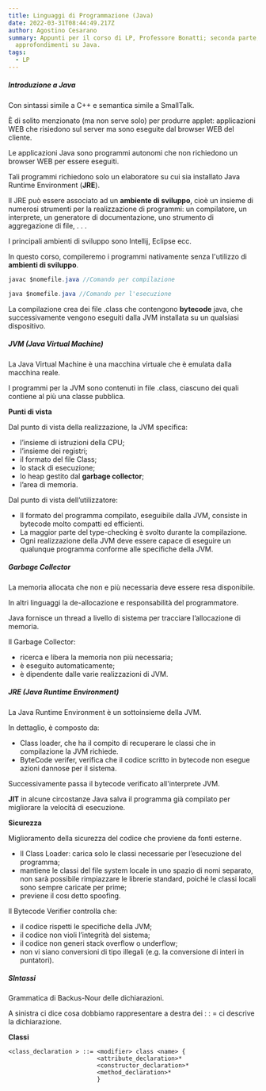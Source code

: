 ```yaml
---
title: Linguaggi di Programmazione (Java)
date: 2022-03-31T08:44:49.217Z
author: Agostino Cesarano
summary: Appunti per il corso di LP, Professore Bonatti; seconda parte,
  approfondimenti su Java.
tags:
  - LP
---
```

##### Introduzione a Java

Con sintassi simile a C++ e semantica simile a SmallTalk.

È di solito menzionato (ma non serve solo) per produrre applet: applicazioni WEB che risiedono sul server ma sono eseguite dal browser WEB del cliente.

Le applicazioni Java sono programmi autonomi che non richiedono un browser WEB per essere eseguiti.

Tali programmi richiedono solo un elaboratore su cui sia installato Java Runtime Environment (**JRE**).

Il JRE può essere associato ad un **ambiente di sviluppo**, cioè un insieme di numerosi strumenti per la realizzazione di
programmi: un compilatore, un interprete, un generatore di documentazione, uno strumento di
aggregazione di file, . . .

I principali ambienti di sviluppo sono Intellij, Eclipse ecc.

In questo corso, compileremo i programmi nativamente senza l'utilizzo di **ambienti di sviluppo**.

```java
javac $nomefile.java //Comando per compilazione

java $nomefile.java //Comando per l'esecuzione
```

La compilazione crea dei file .class che contengono **bytecode** java, che successivamente vengono eseguiti dalla JVM installata su un qualsiasi dispositivo.

##### JVM (Java Virtual Machine)

La Java Virtual Machine è una macchina virtuale che è emulata dalla macchina reale.

I programmi per la JVM sono contenuti in file .class, ciascuno dei quali contiene al più una classe pubblica.

**Punti di vista**

Dal punto di vista della realizzazione, la JVM specifica:

* l’insieme di istruzioni della CPU;
* l’insieme dei registri;
* il formato del file Class;
* lo stack di esecuzione;
* lo heap gestito dal **garbage collector**;
* l’area di memoria.

Dal punto di vista dell’utilizzatore:

* Il formato del programma compilato, eseguibile dalla JVM, consiste in bytecode molto compatti ed efficienti.
* La maggior parte del type-checking è svolto durante la compilazione.
* Ogni realizzazione della JVM deve essere capace di eseguire un qualunque programma conforme alle specifiche della JVM.

##### **Garbage Collector**

La memoria allocata che non e più necessaria deve essere resa disponibile.

In altri linguaggi la de-allocazione e responsabilità del programmatore.

Java fornisce un thread a livello di sistema per tracciare l’allocazione di memoria.

Il Garbage Collector:

* ricerca e libera la memoria non più necessaria;
* è eseguito automaticamente;
* è dipendente dalle varie realizzazioni di JVM.

##### JRE (Java Runtime Environment)

La Java Runtime Environment è un sottoinsieme della JVM.

In dettaglio, è composto da:

* Class loader, che ha il compito di recuperare le classi che in compilazione la JVM richiede.
* ByteCode verifer, verifica che il codice scritto in bytecode non esegue azioni dannose per il sistema.

Successivamente passa il bytecode verificato all'interprete JVM.

**JIT** in alcune circostanze Java salva il programma già compilato per migliorare la velocità di esecuzione.

**Sicurezza**

Miglioramento della sicurezza del codice che proviene da fonti esterne.

* Il Class Loader:
  carica solo le classi necessarie per l’esecuzione del programma;
* mantiene le classi del file system locale in uno spazio di nomi separato, non sarà possibile rimpiazzare le librerie standard, poiché le classi locali sono sempre caricate per prime;
* previene il cosı detto spoofing.

Il Bytecode Verifier controlla che:

* il codice rispetti le specifiche della JVM;
* il codice non violi l’integrità del sistema;
* il codice non generi stack overflow o underflow;
* non vi siano conversioni di tipo illegali (e.g. la conversione di interi in puntatori).

##### SIntassi

Grammatica di Backus-Nour delle dichiarazioni.

A sinistra ci dice cosa dobbiamo rappresentare a destra dei : : = ci descrive la dichiarazione.

**Classi**

```
<class_declaration > ::= <modifier> class <name> {
                         <attribute_declaration>*
                         <constructor_declaration>*
                         <method_declaration>*
                         }
```